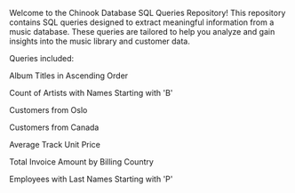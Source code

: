 Welcome to the Chinook Database SQL Queries Repository! This repository contains SQL queries designed to extract meaningful information from a music database. These queries are tailored to help you analyze and gain insights into the music library and customer data.

Queries included:

Album Titles in Ascending Order

Count of Artists with Names Starting with 'B'

Customers from Oslo

Customers from Canada

Average Track Unit Price

Total Invoice Amount by Billing Country

Employees with Last Names Starting with 'P'
